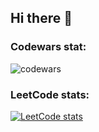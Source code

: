 ## Hi there 👋

### Codewars stat:
![codewars](https://www.codewars.com/users/It-Makes-No-Sense/badges/large)


### LeetCode stats:
[![LeetCode stats](https://leetcode-stats-six.vercel.app/api?username=It-Makes-No-Sense)](https://github.com/It-Makes-No-Sense/github-readme)


<!--
![](https://github-profile-trophy.vercel.app/?username=It-Makes-No-Sense&theme=juicyfresh&no-bg=true)
**It-Makes-No-Sense/It-Makes-No-Sense** is a ✨ _special_ ✨ repository because its `README.md` (this file) appears on your GitHub profile.

Here are some ideas to get you started:

- 🔭 I’m currently working on ...
- 🌱 I’m currently learning ...
- 👯 I’m looking to collaborate on ...
- 🤔 I’m looking for help with ...
- 💬 Ask me about ...
- 📫 How to reach me: ...
- 😄 Pronouns: ...
- ⚡ Fun fact: ...
-->
